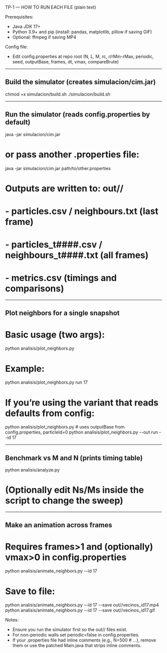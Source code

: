 TP-1 — HOW TO RUN EACH FILE (plain text)

Prerequisites:
- Java JDK 17+
- Python 3.9+ and pip (install: pandas, matplotlib, pillow if saving GIF)
- Optional: ffmpeg if saving MP4

Config file:
- Edit config.properties at repo root (N, L, M, rc, r/rMin-rMax, periodic, seed, outputBase, frames, dt, vmax, compareBrute)

----------------------------------------------------------------
Build the simulator (creates simulacion/cim.jar)
----------------------------------------------------------------
chmod +x simulacion/build.sh
./simulacion/build.sh

----------------------------------------------------------------
Run the simulator (reads config.properties by default)
----------------------------------------------------------------
java -jar simulacion/cim.jar
# or pass another .properties file:
java -jar simulacion/cim.jar path/to/other.properties

# Outputs are written to: out/<outputBase>/
# - particles.csv / neighbours.txt (last frame)
# - particles_t####.csv / neighbours_t####.txt (all frames)
# - metrics.csv (timings and comparisons)

----------------------------------------------------------------
Plot neighbors for a single snapshot
----------------------------------------------------------------
# Basic usage (two args):
python analisis/plot_neighbors.py <outputBase> <particleId>
# Example:
python analisis/plot_neighbors.py run 17

# If you’re using the variant that reads defaults from config:
python analisis/plot_neighbors.py                # uses outputBase from config.properties, particleId=0
python analisis/plot_neighbors.py --out run --id 17

----------------------------------------------------------------
Benchmark vs M and N (prints timing table)
----------------------------------------------------------------
python analisis/analyze.py

# (Optionally edit Ns/Ms inside the script to change the sweep)

----------------------------------------------------------------
Make an animation across frames
----------------------------------------------------------------
# Requires frames>1 and (optionally) vmax>0 in config.properties
python analisis/animate_neighbors.py <outputBase> --id 17

# Save to file:
python analisis/animate_neighbors.py <outputBase> --id 17 --save out/<outputBase>/vecinos_id17.mp4
python analisis/animate_neighbors.py <outputBase> --id 17 --save out/<outputBase>/vecinos_id17.gif

Notes:
- Ensure you run the simulator first so the out/<outputBase>/ files exist.
- For non-periodic walls set periodic=false in config.properties.
- If your .properties file had inline comments (e.g., N=500 # ...), remove them or use the patched Main.java that strips inline comments.
